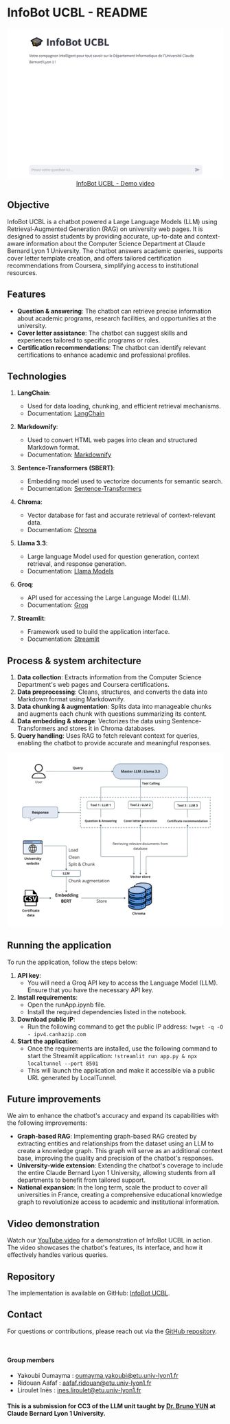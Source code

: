 # InfoBot UCBL - README

<div align="center">
  <img src="img/Interface.png"">
  <br>
  <a href="https://youtu.be/LRIYxuCFwNQ" target="_blank">InfoBot UCBL - Demo video</a>
</div>

## Objective
InfoBot UCBL is a chatbot powered a Large Language Models (LLM) using Retrieval-Augmented Generation (RAG) on university web pages. It is designed to assist students by providing accurate, up-to-date and context-aware information about the Computer Science Department at Claude Bernard Lyon 1 University. The chatbot answers academic queries, supports cover letter template creation, and offers tailored certification recommendations from Coursera, simplifying access to institutional resources.

## Features
- **Question & answering**: The chatbot can retrieve precise information about academic programs, research facilities, and opportunities at the university.
- **Cover letter assistance**: The chatbot can suggest skills and experiences tailored to specific programs or roles.
- **Certification recommendations**: The chatbot can identify relevant certifications to enhance academic and professional profiles.

## Technologies
1. **LangChain**:
   - Used for data loading, chunking, and efficient retrieval mechanisms.
   - Documentation: [LangChain](https://www.langchain.com/docs)
   
2. **Markdownify**:
   - Used to convert HTML web pages into clean and structured Markdown format.
   - Documentation: [Markdownify](https://pypi.org/project/markdownify/)
   
3. **Sentence-Transformers (SBERT)**:
   - Embedding model used to vectorize documents for semantic search.
   - Documentation: [Sentence-Transformers](https://www.sbert.net/)
   
4. **Chroma**:
   - Vector database for fast and accurate retrieval of context-relevant data.
   - Documentation: [Chroma](https://docs.trychroma.com/)
   
5. **Llama 3.3**:
   - Large language Model used for question generation, context retrieval, and response generation.
   - Documentation: [Llama Models](https://ai.meta.com/llama/)

6. **Groq**:
   - API used for accessing the Large Language Model (LLM).
   - Documentation: [Groq](https://www.groq.com/)
   
7. **Streamlit**:
   - Framework used to build the application interface.
   - Documentation: [Streamlit](https://docs.streamlit.io/)

## Process & system architecture
1. **Data collection**: Extracts information from the Computer Science Department's web pages and Coursera certifications.
2. **Data preprocessing**: Cleans, structures, and converts the data into Markdown format using Markdownify.
3. **Data chunking & augmentation**: Splits data into manageable chunks and augments each chunk with questions summarizing its content.
4. **Data embedding & storage**: Vectorizes the data using Sentence-Transformers and stores it in Chroma databases.
5. **Query handling**: Uses RAG to fetch relevant context for queries, enabling the chatbot to provide accurate and meaningful responses.

![InfoBot UCBL System General Architecture](img/Architecture_no_borders.jpg "InfoBot UCBL System General Architecture")

## Running the application
To run the application, follow the steps below:
1. **API key**: 
    - You will need a Groq API key to access the Language Model (LLM). Ensure that you have the necessary API key.
2. **Install requirements**:
    - Open the runApp.ipynb file.
    - Install the required dependencies listed in the notebook.
5. **Download public IP**:
    - Run the following command to get the public IP address: ```!wget -q -O - ipv4.canhazip.com```
7. **Start the application**:
    - Once the requirements are installed, use the following command to start the Streamlit application: ```!streamlit run app.py & npx localtunnel --port 8501```
    - This will launch the application and make it accessible via a public URL generated by LocalTunnel.

## Future improvements
We aim to enhance the chatbot's accuracy and expand its capabilities with the following improvements:
- **Graph-based RAG**: Implementing graph-based RAG created by extracting entities and relationships from the dataset using an LLM to create a knowledge graph. This graph will serve as an additional context base, improving the quality and precision of the chatbot's responses.
- **University-wide extension**: Extending the chatbot's coverage to include the entire Claude Bernard Lyon 1 University, allowing students from all departments to benefit from tailored support.
- **National expansion**: In the long term, scale the product to cover all universities in France, creating a comprehensive educational knowledge graph to revolutionize access to academic and institutional information.

## Video demonstration
Watch our [YouTube video](https://youtu.be/LRIYxuCFwNQ) for a demonstration of InfoBot UCBL in action. The video showcases the chatbot's features, its interface, and how it effectively handles various queries.

## Repository
The implementation is available on GitHub: [InfoBot UCBL](https://github.com/oumayma-yakoubi/InfoBotUCBL).

## Contact
For questions or contributions, please reach out via the [GitHub repository](https://github.com/oumayma-yakoubi/InfoBotUCBL).

<br>

#### Group members
- Yakoubi Oumayma : oumayma.yakoubi@etu.univ-lyon1.fr
- Ridouan Aafaf : aafaf.ridouan@etu.univ-lyon1.fr
- Liroulet Inès : ines.liroulet@etu.univ-lyon1.fr

#### This is a submission for CC3 of the LLM unit taught by [Dr. Bruno YUN](https://bruno-yun.notion.site/) at Claude Bernard Lyon 1 University.